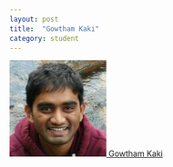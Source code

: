 ```yaml
---
layout: post
title:  "Gowtham Kaki"
category: student
---
```

<a href="http://kiarahmani.github.io/">
  <img src="assets/gowtham.jpg" alt="Gowtham Kaki">
  <span class="student-name">Gowtham Kaki</span>
</a>
